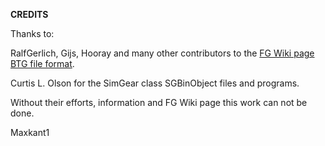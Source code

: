 **CREDITS**

Thanks to:

RalfGerlich, Gijs, Hooray and many other contributors to the [FG Wiki page BTG file format](http://wiki.flightgear.org/BTG_file_format).

Curtis L. Olson for the SimGear class SGBinObject files and programs.

Without their efforts, information and FG Wiki page this work can not be done.

Maxkant1
